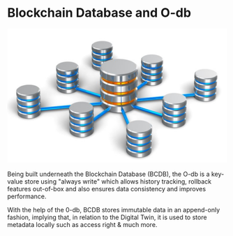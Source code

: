 # Blockchain Database and O-db

![](img/bcbd_0db_head.png)

Being built underneath the Blockchain Database (BCDB), the O-db is a key-value store using "always write" which allows history tracking, rollback features out-of-box and also ensures data consistency and improves performance. 

With the help of the 0-db, BCDB stores immutable data in an append-only fashion, implying that, in relation to the Digital Twin, it is used to store metadata locally such as access right & much more. 












